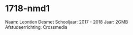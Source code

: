 # 1718-nmd1
Naam: Leontien Desmet
Schooljaar: 2017 - 2018
Jaar: 2GMB 
Afstudeerrichting: Crossmedia


